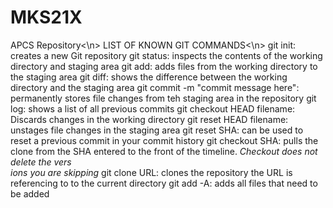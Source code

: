 # MKS21X
APCS Repository<\n>
LIST OF KNOWN GIT COMMANDS<\n>
git init: creates a new Git repository
git status: inspects the contents of the working directory and staging area
git add: adds files from the working directory to the staging area
git diff: shows the difference between the working directory and the staging area
git commit -m "commit message here": permanently stores file changes from teh staging area in the repository
git log: shows a list of all previous commits
git checkout HEAD filename: Discards changes in the working directory
git reset HEAD filename: unstages file changes in the staging area
git reset SHA: can be used to reset a previous commit in your commit history
git checkout SHA: pulls the clone from the SHA entered to the front of the timeline. *Checkout does not delete the vers\
ions you are skipping*
git clone URL: clones the repository the URL is referencing to to the current directory
git add -A: adds all files that need to be added
